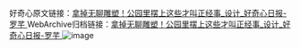 好奇心原文链接：[拿掉无聊雕塑！公园里摆上这些才叫正经事_设计_好奇心日报-罗芊 ](https://www.qdaily.com/articles/9857.html)
WebArchive归档链接：[拿掉无聊雕塑！公园里摆上这些才叫正经事_设计_好奇心日报-罗芊 ](http://web.archive.org/web/20160709115347/http://www.qdaily.com:80/articles/9857.html)
![image](http://ww3.sinaimg.cn/large/007d5XDply1g3vgwla5wxj30u06zpkjl)